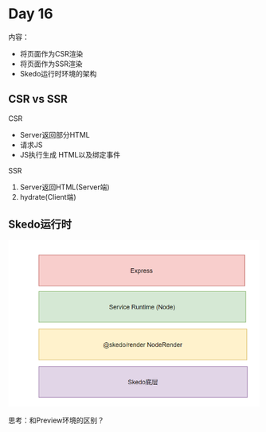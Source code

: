 # Day 16



内容：



- 将页面作为CSR渲染
- 将页面作为SSR渲染
- Skedo运行时环境的架构



## CSR vs SSR





CSR

- Server返回部分HTML
- 请求JS
- JS执行生成 HTML以及绑定事件

SSR 

1. Server返回HTML(Server端)
2. hydrate(Client端)





## Skedo运行时

![image-20210903200010298](assets/image-20210903200010298.png)

思考：和Preview环境的区别？